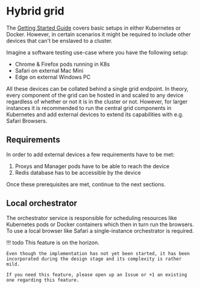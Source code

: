 # Hybrid grid

The [Getting Started Guide](../getting-started.md) covers basic setups in either Kubernetes or Docker. However, in certain scenarios it might be required to include other devices that can't be enslaved to a cluster.

Imagine a software testing use-case where you have the following setup:

* Chrome & Firefox pods running in K8s
* Safari on external Mac Mini
* Edge on external Windows PC

All these devices can be collated behind a single grid endpoint. In theory, every component of the grid can be hosted in and scaled to any device regardless of whether or not it is in the cluster or not. However, for larger instances it is recommended to run the central grid components in Kubernetes and add external devices to extend its capabilities with e.g. Safari Browsers.

## Requirements

In order to add external devices a few requirements have to be met:

1. Proxys and Manager pods have to be able to reach the device
2. Redis database has to be accessible by the device

Once these prerequisites are met, continue to the next sections.

## Local orchestrator

The orchestrator service is responsible for scheduling resources like Kubernetes pods or Docker containers which then in turn run the browsers. To use a local browser like Safari a single-instance orchestrator is required.

!!! todo
    This feature is on the horizon.
    
    Even though the implementation has not yet been started, it has been incorporated during the design stage and its complexity is rather mild.
    
    If you need this feature, please open up an Issue or +1 an existing one regarding this feature.
